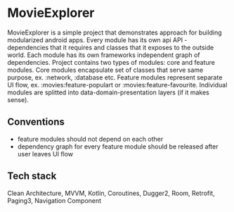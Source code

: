 # MovieExplorer
MovieExplorer is a simple project that demonstrates approach for building modularized android apps.
Every module has its own api API - dependencies that it requires and classes that it exposes to the outside world.
Each module has its own frameworks independent graph of dependencies.
Project contains two types of modules: core and feature modules. Core modules encapsulate set of classes that serve same purpose, ex. :network, :database etc.
Feature modules represent separate UI flow, ex. :movies:feature-populart or :movies:feature-favourite.
Individual modules are splitted into data-domain-presentation layers (if it makes sense).
## Conventions 
 - feature modules should not depend on each other
 - dependency graph for every feature module should be released after user leaves UI flow
## Tech stack
Clean Architecture, MVVM, Kotlin, Coroutines, Dugger2, Room, Retrofit, Paging3, Navigation Component
